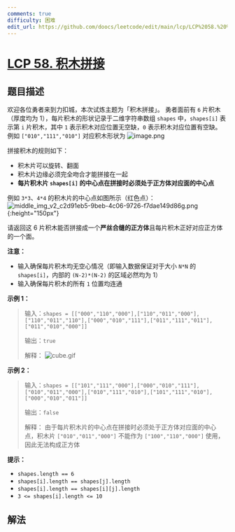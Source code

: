 ```yaml
---
comments: true
difficulty: 困难
edit_url: https://github.com/doocs/leetcode/edit/main/lcp/LCP%2058.%20%E7%A7%AF%E6%9C%A8%E6%8B%BC%E6%8E%A5/README.md
---
```


<!-- problem:start -->

# [LCP 58. 积木拼接](https://leetcode.cn/problems/De4qBB)

## 题目描述

<!-- description:start -->

欢迎各位勇者来到力扣城，本次试炼主题为「积木拼接」。
勇者面前有 `6` 片积木（厚度均为 1），每片积木的形状记录于二维字符串数组 `shapes` 中，`shapes[i]` 表示第 `i` 片积木，其中 `1` 表示积木对应位置无空缺，`0` 表示积木对应位置有空缺。
例如 `["010","111","010"]` 对应积木形状为
![image.png](https://fastly.jsdelivr.net/gh/doocs/leetcode@main/lcp/LCP%2058.%20%E7%A7%AF%E6%9C%A8%E6%8B%BC%E6%8E%A5/images/1616125620-nXMCxX-image.png)

拼接积木的规则如下：

-   积木片可以旋转、翻面
-   积木片边缘必须完全吻合才能拼接在一起
-   **每片积木片 `shapes[i]` 的中心点在拼接时必须处于正方体对应面的中心点**

例如 `3*3`、`4*4` 的积木片的中心点如图所示（红色点）：
![middle_img_v2_c2d91eb5-9beb-4c06-9726-f7dae149d86g.png](https://fastly.jsdelivr.net/gh/doocs/leetcode@main/lcp/LCP%2058.%20%E7%A7%AF%E6%9C%A8%E6%8B%BC%E6%8E%A5/images/1650509082-wObiEp-middle_img_v2_c2d91eb5-9beb-4c06-9726-f7dae149d86g.png){:height="150px"}

请返回这 6 片积木能否拼接成一个**严丝合缝的正方体**且每片积木正好对应正方体的一个面。

**注意：**

-   输入确保每片积木均无空心情况（即输入数据保证对于大小 `N*N` 的 `shapes[i]`，内部的 `(N-2)*(N-2)` 的区域必然均为 1）
-   输入确保每片积木的所有 `1` 位置均连通

**示例 1：**

> 输入：`shapes = [["000","110","000"],["110","011","000"],["110","011","110"],["000","010","111"],["011","111","011"],["011","010","000"]]`
>
> 输出：`true`
>
> 解释：
> ![cube.gif](https://fastly.jsdelivr.net/gh/doocs/leetcode@main/lcp/LCP%2058.%20%E7%A7%AF%E6%9C%A8%E6%8B%BC%E6%8E%A5/images/1616125823-hkXAeN-cube.gif)

**示例 2：**

> 输入：`shapes = [["101","111","000"],["000","010","111"],["010","011","000"],["010","111","010"],["101","111","010"],["000","010","011"]]`
>
> 输出：`false`
>
> 解释：
> 由于每片积木片的中心点在拼接时必须处于正方体对应面的中心点，积木片 `["010","011","000"]` 不能作为 `["100","110","000"]` 使用，因此无法构成正方体

**提示：**

-   `shapes.length == 6`
-   `shapes[i].length == shapes[j].length`
-   `shapes[i].length == shapes[i][j].length`
-   `3 <= shapes[i].length <= 10`

<!-- description:end -->

## 解法

<!-- solution:start -->

<!-- problem:end -->
